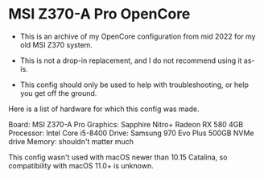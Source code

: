 # MSI Z370-A Pro OpenCore

- This is an archive of my OpenCore configuration from mid 2022 for my old MSI Z370 system. 

- This is not a drop-in replacement, and I do not recommend using it as-is.

- This config should only be used to help with troubleshooting, or help you get off the ground.

Here is a list of hardware for which this config was made.

Board: MSI Z370-A Pro
Graphics: Sapphire Nitro+ Radeon RX 580 4GB
Processor: Intel Core i5-8400
Drive: Samsung 970 Evo Plus 500GB NVMe drive
Memory: shouldn't matter much

This config wasn't used with macOS newer than 10.15 Catalina, so compatibility with macOS 11.0+ is unknown.
